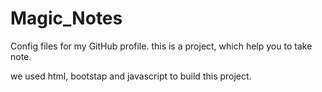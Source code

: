 # Magic_Notes
Config files for my GitHub profile.
this is a project, which help you to take note. 

we used html, bootstap and javascript to build this project.

